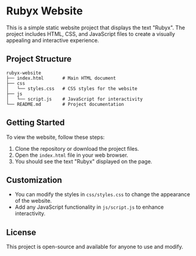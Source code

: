 # Rubyx Website

This is a simple static website project that displays the text "Rubyx". The project includes HTML, CSS, and JavaScript files to create a visually appealing and interactive experience.

## Project Structure

```
rubyx-website
├── index.html       # Main HTML document
├── css
│   └── styles.css   # CSS styles for the website
├── js
│   └── script.js    # JavaScript for interactivity
└── README.md        # Project documentation
```

## Getting Started

To view the website, follow these steps:

1. Clone the repository or download the project files.
2. Open the `index.html` file in your web browser.
3. You should see the text "Rubyx" displayed on the page.

## Customization

- You can modify the styles in `css/styles.css` to change the appearance of the website.
- Add any JavaScript functionality in `js/script.js` to enhance interactivity.

## License

This project is open-source and available for anyone to use and modify.
